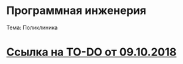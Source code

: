 # Программная инженерия

Тема: Поликлиника


# [Ссылка на TO-DO от 09.10.2018](https://github.com/0m0rts0n/ProgramEngineeringRep/blob/master/TO-DO%20%5B09.10.2018%5D.md)
